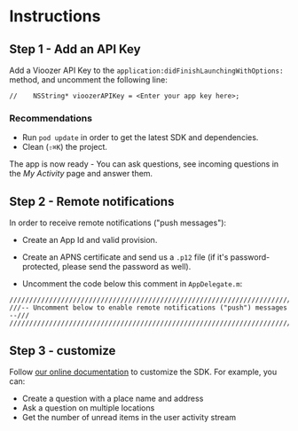# Instructions

## Step 1 - Add an API Key
Add a Vioozer API Key to the `application:didFinishLaunchingWithOptions:` method, and uncomment the following line:

    //    NSString* vioozerAPIKey = <Enter your app key here>;

### Recommendations
* Run `pod update` in order to get the latest SDK and dependencies.
* Clean (`⇧⌘K`) the project. 

The app is now ready - You can ask questions, see incoming questions in the *My Activity* page and answer them. 



## Step 2 - Remote notifications
In order to receive remote notifications ("push messages"):

* Create an App Id and valid provision.
* Create an APNS certificate and send us a `.p12` file (if it's password-protected, please send the password as well).

* Uncomment the code below this comment in `AppDelegate.m`:

```
/////////////////////////////////////////////////////////////////////////////
///-- Uncomment below to enable remote notifications ("push") messages  --///
/////////////////////////////////////////////////////////////////////////////
```

## Step 3 - customize

Follow [our online documentation](https://developer.vioozer.com/ios.html) to customize the SDK. For example, you can:

* Create a question with a place name and address
* Ask a question on multiple locations
* Get the number of unread items in the user activity stream
